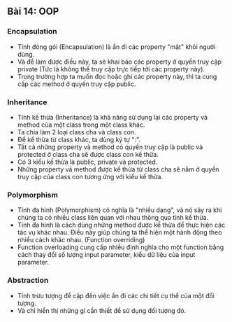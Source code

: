 ## Bài 14: OOP

### Encapsulation

- Tính đóng gói (Encapsulation) là ẩn đi các property "mật" khỏi người dùng.
- Và để làm được điều này, ta sẽ khai báo các property ở quyền truy cập private (Tức là không thể truy cập trực tiếp tới các property này).
- Trong trường hợp ta muốn đọc hoặc ghi các property này, thì ta cung cấp các method ở quyền truy cập public.

### Inheritance

- Tính kế thừa (Inheritance) là khả năng sử dụng lại các property và method của một class trong một class khác.
- Ta chia làm 2 loại class cha và class con.
- Để kế thừa từ class khác, ta dùng ký tự ":".
- Tất cả những property và method có quyền truy cập là public và protected ở class cha sẽ được class con kế thừa.
- Có 3 kiểu kế thừa là public, private và protected.
- Những property và method được kế thừa từ class cha sẽ nằm ở quyền truy cập của class con tương ứng với kiểu kế thừa.

### Polymorphism

- Tính đa hình (Polymorphism) có nghĩa là "nhiều dạng", và nó sảy ra khi chúng ta có nhiều class liên quan với nhau thông qua tính kế thừa.
- Tính đa hình là cách dùng những method được kế thừa để thực hiện các tác vụ khác nhau. Điều này giúp chúng ta thể hiện một hành động theo nhiều cách khác nhau. (Function overriding)
- Function overloading cung cấp nhiều định nghĩa cho một function bằng cách thay đổi số lượng input parameter, kiểu dữ liệu của input parameter.

### Abstraction

- Tính trừu tượng đề cập đến việc ẩn đi các chi tiết cụ thể của một đối tượng.
- Và chỉ hiển thị những gì cần thiết để sử dụng đối tượng đó.